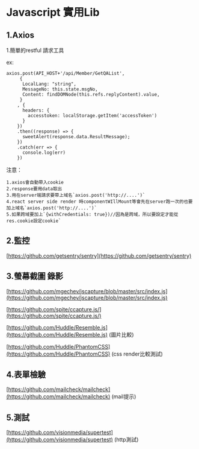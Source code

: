 # Javascript 實用Lib

## 1.Axios <a id="axios"></a>

1.簡單的restful 請求工具

ex:

```text
axios.post(API_HOST+'/api/Member/GetQAList',
     {
      LocalLang: "string",
      MessageNo: this.state.msgNo,
      Content: findDOMNode(this.refs.replyContent).value,
     }
    , {      
      headers: {
        accesstoken: localStorage.getItem('accessToken')
      } 
    })
    .then((response) => {
      sweetAlert(response.data.ResultMessage);
    })
    .catch(err => {
      console.log(err)
    })
```

注意：

```text
1.axios會自動帶入cookie 
2.response要用data取出 
3.用在server端請求要帶上域名`axios.post('http://....')`
4.react server side render 時componentWIllMount等會先在server跑一次的也要加上域名`axios.post('http://....')`
5.如果跨域要加上`{withCredentials: true})//因為是跨域，所以要設定才能從res.cookie設定cookie`
```

## 2.監控

[https://github.com/getsentry/sentry](https://github.com/getsentry/sentry)

## 3.螢幕截圖 錄影

[https://github.com/mgechev/jscapture/blob/master/src/index.js](https://github.com/mgechev/jscapture/blob/master/src/index.js)

[https://github.com/spite/ccapture.js/](https://github.com/spite/ccapture.js/)

[https://github.com/Huddle/Resemble.js](https://github.com/Huddle/Resemble.js) \(圖片比較\)

[https://github.com/Huddle/PhantomCSS](https://github.com/Huddle/PhantomCSS) \(css render比較測試\)

## 4.表單檢驗

[https://github.com/mailcheck/mailcheck](https://github.com/mailcheck/mailcheck) \(mail提示\)

## 5.測試

[https://github.com/visionmedia/supertest](https://github.com/visionmedia/supertest) \(http測試\)

